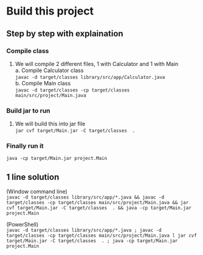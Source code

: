 # Build this project

## Step by step with explaination

### Compile class
1. We will compile 2 different files, 1 with Calculator and 1 with Main <br>
a. Compile Calculator class <br>
```javac -d target/classes library/src/app/Calculator.java``` <br>
b. Compile Main class <br>
```javac -d target/classes -cp target/classes main/src/project/Main.java``` <br>

### Build jar to run
1. We will build this into jar file <br>
```jar cvf target/Main.jar -C target/classes  .```

### Finally run it

```java -cp target/Main.jar project.Main```

## 1 line solution

(Window command line) <br>
```javac -d target/classes library/src/app/*.java && javac -d target/classes -cp target/classes main/src/project/Main.java && jar cvf target/Main.jar -C target/classes  . && java -cp target/Main.jar project.Main```

(PowerShell) <br>
```javac -d target/classes library/src/app/*.java ; javac -d target/classes -cp target/classes main/src/project/Main.java l jar cvf target/Main.jar -C target/classes  . ; java -cp target/Main.jar project.Main```


